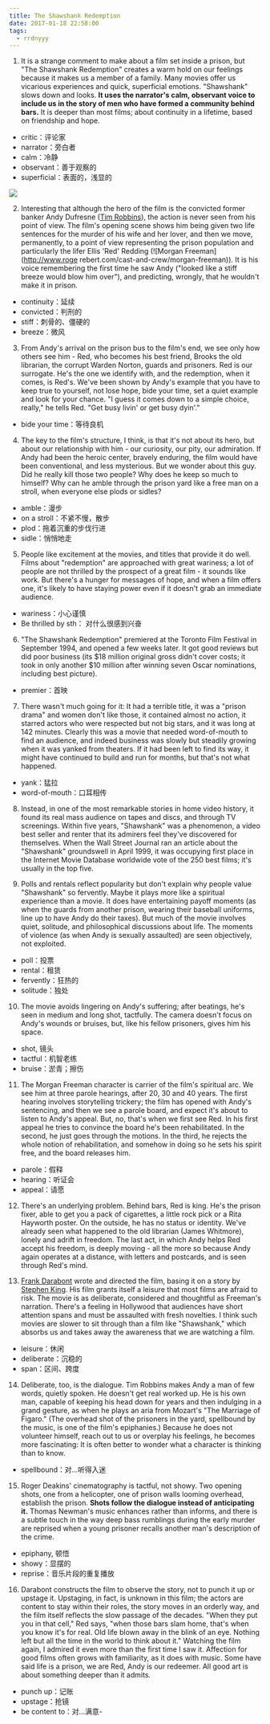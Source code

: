 ```yaml
---
title: The Shawshank Redemption
date: 2017-01-18 22:58:00
tags:
  - rrdnyyy
---
```


1.  It is a strange comment to make about a film set inside a prison, but "The Shawshank Redemption" creates a warm hold on our feelings because it makes us a member of a family. Many movies offer us vicarious experiences and quick, superficial emotions. "Shawshank" slows down and looks. **It uses the narrator's calm, observant voice to include us in the story of men who have formed a community behind bars.** It is deeper than most films; about continuity in a lifetime, based on friendship and hope.


<!-- more -->

- critic：评论家
- narrator：旁白者
- calm：冷静
- observant：善于观察的
- superficial：表面的，浅显的


![](https://ww3.sinaimg.cn/large/006tNbRwjw1fbv6gktu9zj30xc0dwdht.jpg)

2.  Interesting that although the hero of the film is the convicted former banker Andy Dufresne ([Tim Robbins](http://www.rogerebert.com/cast-and-crew/tim-robbins)), the action is never seen from his point of view. The film's opening scene shows him being given two life sentences for the murder of his wife and her lover, and then we move, permanently, to a point of view representing the prison population and particularly the lifer Ellis 'Red' Redding (![Morgan Freeman](http://www.roge rebert.com/cast-and-crew/morgan-freeman)). It is his voice remembering the first time he saw Andy ("looked like a stiff breeze would blow him over"), and predicting, wrongly, that he wouldn't make it in prison.


- continuity：延续
- convicted：判刑的
- stiff：刺骨的、僵硬的
- breeze：微风


3.  From Andy's arrival on the prison bus to the film's end, we see only how others see him - Red, who becomes his best friend, Brooks the old librarian, the corrupt Warden Norton, guards and prisoners. Red is our surrogate. He's the one we identify with, and the redemption, when it comes, is Red's. We've been shown by Andy's example that you have to keep true to yourself, not lose hope, bide your time, set a quiet example and look for your chance. "I guess it comes down to a simple choice, really," he tells Red. "Get busy livin' or get busy dyin'."

- bide your time：等待良机


4.  The key to the film's structure, I think, is that it's not about its hero, but about our relationship with him - our curiosity, our pity, our admiration. If Andy had been the heroic center, bravely enduring, the film would have been conventional, and less mysterious. But we wonder about this guy. Did he really kill those two people? Why does he keep so much to himself? Why can he amble through the prison yard like a free man on a stroll, when everyone else plods or sidles?

- amble：漫步
- on a stroll：不紧不慢，散步
- plod：拖着沉重的步伐行进
- sidle：悄悄地走

5.  People like excitement at the movies, and titles that provide it do well. Films about "redemption" are approached with great wariness; a lot of people are not thrilled by the prospect of a great film - it sounds like work. But there's a hunger for messages of hope, and when a film offers one, it's likely to have staying power even if it doesn't grab an immediate audience.

- wariness：小心谨慎
- Be thrilled by sth： 对什么很感到兴奋

6.  "The Shawshank Redemption" premiered at the Toronto Film Festival in September 1994, and opened a few weeks later. It got good reviews but did poor business (its \$18 million original gross didn't cover costs; it took in only another \$10 million after winning seven Oscar nominations, including best picture).

- premier：首映


7.  There wasn't much going for it: It had a terrible title, it was a "prison drama" and women don't like those, it contained almost no action, it starred actors who were respected but not big stars, and it was long at 142 minutes. Clearly this was a movie that needed word-of-mouth to find an audience, and indeed business was slowly but steadily growing when it was yanked from theaters. If it had been left to find its way, it might have continued to build and run for months, but that's not what happened.

- yank：猛拉
- word-of-mouth：口耳相传

8.  Instead, in one of the most remarkable stories in home video history, it found its real mass audience on tapes and discs, and through TV screenings. Within five years, "Shawshank" was a phenomenon, a video best seller and renter that its admirers feel they've discovered for themselves. When the Wall Street Journal ran an article about the "Shawshank" groundswell in April 1999, it was occupying first place in the Internet Movie Database worldwide vote of the 250 best films; it's usually in the top five.

9.  Polls and rentals reflect popularity but don't explain why people value "Shawshank" so fervently. Maybe it plays more like a spiritual experience than a movie. It does have entertaining payoff moments (as when the guards from another prison, wearing their baseball uniforms, line up to have Andy do their taxes). But much of the movie involves quiet, solitude, and philosophical discussions about life. The moments of violence (as when Andy is sexually assaulted) are seen objectively, not exploited.


- poll：投票
- rental：租赁
- fervently：狂热的
- solitude：独处

10. The movie avoids lingering on Andy's suffering; after beatings, he's seen in medium and long shot, tactfully. The camera doesn't focus on Andy's wounds or bruises, but, like his fellow prisoners, gives him his space.

- shot, 镜头
- tactful：机智老练
- bruise：淤青；擦伤

11. The Morgan Freeman character is carrier of the film's spiritual arc. We see him at three parole hearings, after 20, 30 and 40 years. The first hearing involves storytelling trickery; the film has opened with Andy's sentencing, and then we see a parole board, and expect it's about to listen to Andy's appeal. But, no, that's when we first see Red. In his first appeal he tries to convince the board he's been rehabilitated. In the second, he just goes through the motions. In the third, he rejects the whole notion of rehabilitation, and somehow in doing so he sets his spirit free, and the board releases him.

- parole：假释
- hearing：听证会
- appeal：请愿

12. There's an underlying problem. Behind bars, Red is king. He's the prison fixer, able to get you a pack of cigarettes, a little rock pick or a Rita Hayworth poster. On the outside, he has no status or identity. We've already seen what happened to the old librarian (James Whitmore), lonely and adrift in freedom. The last act, in which Andy helps Red accept his freedom, is deeply moving - all the more so because Andy again operates at a distance, with letters and postcards, and is seen through Red's mind.

13. [Frank Darabont](http://www.rogerebert.com/cast-and-crew/frank-darabont) wrote and directed the film, basing it on a story by [Stephen King](http://www.rogerebert.com/cast-and-crew/stephen-king). His film grants itself a leisure that most films are afraid to risk. The movie is as deliberate, considered and thoughtful as Freeman's narration. There's a feeling in Hollywood that audiences have short attention spans and must be assaulted with fresh novelties. I think such movies are slower to sit through than a film like "Shawshank," which absorbs us and takes away the awareness that we are watching a film.

- leisure：休闲
- deliberate：沉稳的
- span：区间、跨度


14. Deliberate, too, is the dialogue. Tim Robbins makes Andy a man of few words, quietly spoken. He doesn't get real worked up. He is his own man, capable of keeping his head down for years and then indulging in a grand gesture, as when he plays an aria from Mozart's "The Marriage of Figaro." (The overhead shot of the prisoners in the yard, spellbound by the music, is one of the film's epiphanies.) Because he does not volunteer himself, reach out to us or overplay his feelings, he becomes more fascinating: It is often better to wonder what a character is thinking than to know.

- spellbound：对…听得入迷


15. Roger Deakins' cinematography is tactful, not showy. Two opening shots, one from a helicopter, one of prison walls looming overhead, establish the prison. **Shots follow the dialogue instead of anticipating it.** Thomas Newman's music enhances rather than informs, and there is a subtle touch in the way deep bass rumblings during the early murder are reprised when a young prisoner recalls another man's description of the crime.

- epiphany, 顿悟
- showy：显摆的
- reprise：音乐片段的重复播放

16. Darabont constructs the film to observe the story, not to punch it up or upstage it. Upstaging, in fact, is unknown in this film; the actors are content to stay within their roles, the story moves in an orderly way, and the film itself reflects the slow passage of the decades. "When they put you in that cell," Red says, "when those bars slam home, that's when you know it's for real. Old life blown away in the blink of an eye. Nothing left but all the time in the world to think about it." Watching the film again, I admired it even more than the first time I saw it. Affection for good films often grows with familiarity, as it does with music. Some have said life is a prison, we are Red, Andy is our redeemer. All good art is about something deeper than it admits.

- punch up：记账
- upstage：抢镜
- be content to：对…满意-
